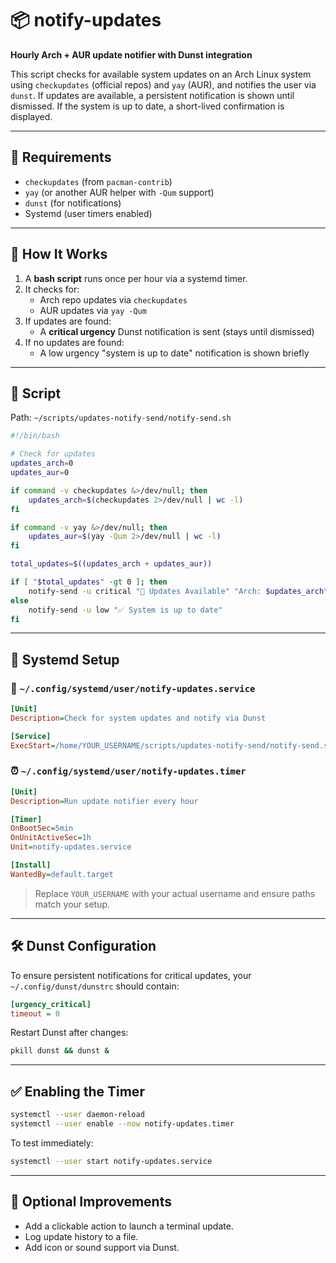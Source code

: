 # 📦 notify-updates

**Hourly Arch + AUR update notifier with Dunst integration**

This script checks for available system updates on an Arch Linux system using `checkupdates` (official repos) and `yay` (AUR), and notifies the user via `dunst`. If updates are available, a persistent notification is shown until dismissed. If the system is up to date, a short-lived confirmation is displayed.

---

## 🔧 Requirements

- `checkupdates` (from `pacman-contrib`)
- `yay` (or another AUR helper with `-Qum` support)
- `dunst` (for notifications)
- Systemd (user timers enabled)

---

## 🚀 How It Works

1. A **bash script** runs once per hour via a systemd timer.
2. It checks for:
   - Arch repo updates via `checkupdates`
   - AUR updates via `yay -Qum`
3. If updates are found:
   - A **critical urgency** Dunst notification is sent (stays until dismissed)
4. If no updates are found:
   - A low urgency "system is up to date" notification is shown briefly

---

## 📜 Script

Path: `~/scripts/updates-notify-send/notify-send.sh`

```bash
#!/bin/bash

# Check for updates
updates_arch=0
updates_aur=0

if command -v checkupdates &>/dev/null; then
    updates_arch=$(checkupdates 2>/dev/null | wc -l)
fi

if command -v yay &>/dev/null; then
    updates_aur=$(yay -Qum 2>/dev/null | wc -l)
fi

total_updates=$((updates_arch + updates_aur))

if [ "$total_updates" -gt 0 ]; then
    notify-send -u critical "🔔 Updates Available" "Arch: $updates_arch\nAUR: $updates_aur"
else
    notify-send -u low "✅ System is up to date"
fi
```

---

## 🔄 Systemd Setup

### 📄 `~/.config/systemd/user/notify-updates.service`

```ini
[Unit]
Description=Check for system updates and notify via Dunst

[Service]
ExecStart=/home/YOUR_USERNAME/scripts/updates-notify-send/notify-send.sh
```

### ⏰ `~/.config/systemd/user/notify-updates.timer`

```ini
[Unit]
Description=Run update notifier every hour

[Timer]
OnBootSec=5min
OnUnitActiveSec=1h
Unit=notify-updates.service

[Install]
WantedBy=default.target
```

> Replace `YOUR_USERNAME` with your actual username and ensure paths match your setup.

---

## 🛠 Dunst Configuration

To ensure persistent notifications for critical updates, your `~/.config/dunst/dunstrc` should contain:

```ini
[urgency_critical]
timeout = 0
```

Restart Dunst after changes:

```bash
pkill dunst && dunst &
```

---

## ✅ Enabling the Timer

```bash
systemctl --user daemon-reload
systemctl --user enable --now notify-updates.timer
```

To test immediately:

```bash
systemctl --user start notify-updates.service
```

---

## 📌 Optional Improvements

- Add a clickable action to launch a terminal update.
- Log update history to a file.
- Add icon or sound support via Dunst.
